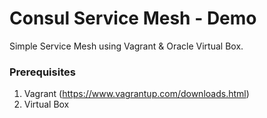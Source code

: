 # Consul Service Mesh - Demo

Simple Service Mesh using Vagrant &amp; Oracle Virtual Box. 


### Prerequisites
1. Vagrant (https://www.vagrantup.com/downloads.html)
2. Virtual Box 


